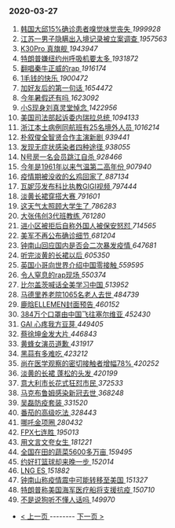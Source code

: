 ### 2020-03-27 
1. [ 韩国大邱15%确诊患者嗅觉味觉丧失 ](https://s.weibo.com/weibo?q=%23%E9%9F%A9%E5%9B%BD%E5%A4%A7%E9%82%B115%25%E7%A1%AE%E8%AF%8A%E6%82%A3%E8%80%85%E5%97%85%E8%A7%89%E5%91%B3%E8%A7%89%E4%B8%A7%E5%A4%B1%23&Refer=top) *1999928*
1. [ 江苏一男子隐瞒出入境记录被立案调查 ](https://s.weibo.com/weibo?q=%23%E6%B1%9F%E8%8B%8F%E4%B8%80%E7%94%B7%E5%AD%90%E9%9A%90%E7%9E%92%E5%87%BA%E5%85%A5%E5%A2%83%E8%AE%B0%E5%BD%95%E8%A2%AB%E7%AB%8B%E6%A1%88%E8%B0%83%E6%9F%A5%23&Refer=top) *1957563*
1. [ K30Pro 真旗舰 ](https://s.weibo.com/weibo?q=%23K30Pro%20%E7%9C%9F%E6%97%97%E8%88%B0%23&topic_ad=1&Refer=top) *1943947*
1. [ 特朗普嫌纽约州呼吸机要太多 ](https://s.weibo.com/weibo?q=%23%E7%89%B9%E6%9C%97%E6%99%AE%E5%AB%8C%E7%BA%BD%E7%BA%A6%E5%B7%9E%E5%91%BC%E5%90%B8%E6%9C%BA%E8%A6%81%E5%A4%AA%E5%A4%9A%23&Refer=top) *1931872*
1. [ 翻唱秦牛正威的rap ](https://s.weibo.com/weibo?q=%23%E7%BF%BB%E5%94%B1%E7%A7%A6%E7%89%9B%E6%AD%A3%E5%A8%81%E7%9A%84rap%23&Refer=top) *1916174*
1. [ 1毛钱的快乐 ](https://s.weibo.com/weibo?q=%231%E6%AF%9B%E9%92%B1%E7%9A%84%E5%BF%AB%E4%B9%90%23&topic_ad=1&Refer=top) *1900472*
1. [ 加好友后的第一句话 ](https://s.weibo.com/weibo?q=%23%E5%8A%A0%E5%A5%BD%E5%8F%8B%E5%90%8E%E7%9A%84%E7%AC%AC%E4%B8%80%E5%8F%A5%E8%AF%9D%23&Refer=top) *1654472*
1. [ 今年暑假还有吗 ](https://s.weibo.com/weibo?q=%23%E4%BB%8A%E5%B9%B4%E6%9A%91%E5%81%87%E8%BF%98%E6%9C%89%E5%90%97%23&Refer=top) *1623092*
1. [ 小S现身刘真灵堂悼念 ](https://s.weibo.com/weibo?q=%23%E5%B0%8FS%E7%8E%B0%E8%BA%AB%E5%88%98%E7%9C%9F%E7%81%B5%E5%A0%82%E6%82%BC%E5%BF%B5%23&Refer=top) *1422956*
1. [ 美国司法部起诉委内瑞拉总统 ](https://s.weibo.com/weibo?q=%23%E7%BE%8E%E5%9B%BD%E5%8F%B8%E6%B3%95%E9%83%A8%E8%B5%B7%E8%AF%89%E5%A7%94%E5%86%85%E7%91%9E%E6%8B%89%E6%80%BB%E7%BB%9F%23&Refer=top) *1094133*
1. [ 浙江本土病例同航班有25名境外人员 ](https://s.weibo.com/weibo?q=%23%E6%B5%99%E6%B1%9F%E6%9C%AC%E5%9C%9F%E7%97%85%E4%BE%8B%E5%90%8C%E8%88%AA%E7%8F%AD%E6%9C%8925%E5%90%8D%E5%A2%83%E5%A4%96%E4%BA%BA%E5%91%98%23&Refer=top) *1016214*
1. [ 朴叙俊全智贤合作主演新剧 ](https://s.weibo.com/weibo?q=%23%E6%9C%B4%E5%8F%99%E4%BF%8A%E5%85%A8%E6%99%BA%E8%B4%A4%E5%90%88%E4%BD%9C%E4%B8%BB%E6%BC%94%E6%96%B0%E5%89%A7%23&Refer=top) *939441*
1. [ 发现无症状感染者四种途径 ](https://s.weibo.com/weibo?q=%23%E5%8F%91%E7%8E%B0%E6%97%A0%E7%97%87%E7%8A%B6%E6%84%9F%E6%9F%93%E8%80%85%E5%9B%9B%E7%A7%8D%E9%80%94%E5%BE%84%23&Refer=top) *938055*
1. [ N号房一名会员跳江自杀 ](https://s.weibo.com/weibo?q=%23N%E5%8F%B7%E6%88%BF%E4%B8%80%E5%90%8D%E4%BC%9A%E5%91%98%E8%B7%B3%E6%B1%9F%E8%87%AA%E6%9D%80%23&Refer=top) *928466*
1. [ 今年是1961年以来气温第二高年份 ](https://s.weibo.com/weibo?q=%23%E4%BB%8A%E5%B9%B4%E6%98%AF1961%E5%B9%B4%E4%BB%A5%E6%9D%A5%E6%B0%94%E6%B8%A9%E7%AC%AC%E4%BA%8C%E9%AB%98%E5%B9%B4%E4%BB%BD%23&Refer=top) *907940*
1. [ 疫情期被没收的幺鸡回家了 ](https://s.weibo.com/weibo?q=%23%E7%96%AB%E6%83%85%E6%9C%9F%E8%A2%AB%E6%B2%A1%E6%94%B6%E7%9A%84%E5%B9%BA%E9%B8%A1%E5%9B%9E%E5%AE%B6%E4%BA%86%23&Refer=top) *887134*
1. [ 瓦妮莎发布科比执教GIGI视频 ](https://s.weibo.com/weibo?q=%23%E7%93%A6%E5%A6%AE%E8%8E%8E%E5%8F%91%E5%B8%83%E7%A7%91%E6%AF%94%E6%89%A7%E6%95%99GIGI%E8%A7%86%E9%A2%91%23&Refer=top) *797444*
1. [ 淡黄长裙穿搭大赛 ](https://s.weibo.com/weibo?q=%23%E6%B7%A1%E9%BB%84%E9%95%BF%E8%A3%99%E7%A9%BF%E6%90%AD%E5%A4%A7%E8%B5%9B%23&Refer=top) *791601*
1. [ 这天气太照顾大学生了 ](https://s.weibo.com/weibo?q=%23%E8%BF%99%E5%A4%A9%E6%B0%94%E5%A4%AA%E7%85%A7%E9%A1%BE%E5%A4%A7%E5%AD%A6%E7%94%9F%E4%BA%86%23&Refer=top) *786283*
1. [ 大张伟创3代班教练 ](https://s.weibo.com/weibo?q=%23%E5%A4%A7%E5%BC%A0%E4%BC%9F%E5%88%9B3%E4%BB%A3%E7%8F%AD%E6%95%99%E7%BB%83%23&Refer=top) *761280*
1. [ 进小区被拒后自称外国人被保安怒怼 ](https://s.weibo.com/weibo?q=%23%E8%BF%9B%E5%B0%8F%E5%8C%BA%E8%A2%AB%E6%8B%92%E5%90%8E%E8%87%AA%E7%A7%B0%E5%A4%96%E5%9B%BD%E4%BA%BA%E8%A2%AB%E4%BF%9D%E5%AE%89%E6%80%92%E6%80%BC%23&Refer=top) *714565*
1. [ 美军不再公布确诊细节 ](https://s.weibo.com/weibo?q=%E7%BE%8E%E5%86%9B%E4%B8%8D%E5%86%8D%E5%85%AC%E5%B8%83%E7%A1%AE%E8%AF%8A%E7%BB%86%E8%8A%82&Refer=top) *681204*
1. [ 钟南山回应国内是否会二次暴发疫情 ](https://s.weibo.com/weibo?q=%23%E9%92%9F%E5%8D%97%E5%B1%B1%E5%9B%9E%E5%BA%94%E5%9B%BD%E5%86%85%E6%98%AF%E5%90%A6%E4%BC%9A%E4%BA%8C%E6%AC%A1%E6%9A%B4%E5%8F%91%E7%96%AB%E6%83%85%23&Refer=top) *647681*
1. [ 听完淡黄的长裙以后 ](https://s.weibo.com/weibo?q=%23%E5%90%AC%E5%AE%8C%E6%B7%A1%E9%BB%84%E7%9A%84%E9%95%BF%E8%A3%99%E4%BB%A5%E5%90%8E%23&Refer=top) *605350*
1. [ 英国小哥向世界介绍中国零接触 ](https://s.weibo.com/weibo?q=%23%E8%8B%B1%E5%9B%BD%E5%B0%8F%E5%93%A5%E5%90%91%E4%B8%96%E7%95%8C%E4%BB%8B%E7%BB%8D%E4%B8%AD%E5%9B%BD%E9%9B%B6%E6%8E%A5%E8%A7%A6%23&Refer=top) *559595*
1. [ 令人窒息的rap现场 ](https://s.weibo.com/weibo?q=%23%E4%BB%A4%E4%BA%BA%E7%AA%92%E6%81%AF%E7%9A%84rap%E7%8E%B0%E5%9C%BA%23&Refer=top) *550374*
1. [ 比尔盖茨喊话全美学习中国 ](https://s.weibo.com/weibo?q=%23%E6%AF%94%E5%B0%94%E7%9B%96%E8%8C%A8%E5%96%8A%E8%AF%9D%E5%85%A8%E7%BE%8E%E5%AD%A6%E4%B9%A0%E4%B8%AD%E5%9B%BD%23&Refer=top) *513952*
1. [ 马德里养老院1065名老人去世 ](https://s.weibo.com/weibo?q=%23%E9%A9%AC%E5%BE%B7%E9%87%8C%E5%85%BB%E8%80%81%E9%99%A21065%E5%90%8D%E8%80%81%E4%BA%BA%E5%8E%BB%E4%B8%96%23&Refer=top) *484739*
1. [ 鹿晗ELLEMEN封面预告 ](https://s.weibo.com/weibo?q=%23%E9%B9%BF%E6%99%97ELLEMEN%E5%B0%81%E9%9D%A2%E9%A2%84%E5%91%8A%23&Refer=top) *460152*
1. [ 384万个口罩由中国飞往塞尔维亚 ](https://s.weibo.com/weibo?q=%23384%E4%B8%87%E4%B8%AA%E5%8F%A3%E7%BD%A9%E7%94%B1%E4%B8%AD%E5%9B%BD%E9%A3%9E%E5%BE%80%E5%A1%9E%E5%B0%94%E7%BB%B4%E4%BA%9A%23&Refer=top) *452430*
1. [ GAI 心疼我方豆芽 ](https://s.weibo.com/weibo?q=GAI%20%E5%BF%83%E7%96%BC%E6%88%91%E6%96%B9%E8%B1%86%E8%8A%BD&Refer=top) *449405*
1. [ 蔡徐坤金发大片 ](https://s.weibo.com/weibo?q=%23%E8%94%A1%E5%BE%90%E5%9D%A4%E9%87%91%E5%8F%91%E5%A4%A7%E7%89%87%23&Refer=top) *446843*
1. [ 黄蜂女演员道歉 ](https://s.weibo.com/weibo?q=%23%E9%BB%84%E8%9C%82%E5%A5%B3%E6%BC%94%E5%91%98%E9%81%93%E6%AD%89%23&Refer=top) *431917*
1. [ 黑蒜有多难吃 ](https://s.weibo.com/weibo?q=%23%E9%BB%91%E8%92%9C%E6%9C%89%E5%A4%9A%E9%9A%BE%E5%90%83%23&Refer=top) *423212*
1. [ 尚在医学观察的密切接触者增幅78% ](https://s.weibo.com/weibo?q=%E5%B0%9A%E5%9C%A8%E5%8C%BB%E5%AD%A6%E8%A7%82%E5%AF%9F%E7%9A%84%E5%AF%86%E5%88%87%E6%8E%A5%E8%A7%A6%E8%80%85%E5%A2%9E%E5%B9%8578%25&Refer=top) *420252*
1. [ 淡黄的长裙 蓬松的头发 ](https://s.weibo.com/weibo?q=%E6%B7%A1%E9%BB%84%E7%9A%84%E9%95%BF%E8%A3%99%20%E8%93%AC%E6%9D%BE%E7%9A%84%E5%A4%B4%E5%8F%91&Refer=top) *420199*
1. [ 意大利市长花式狂怼市民 ](https://s.weibo.com/weibo?q=%23%E6%84%8F%E5%A4%A7%E5%88%A9%E5%B8%82%E9%95%BF%E8%8A%B1%E5%BC%8F%E7%8B%82%E6%80%BC%E5%B8%82%E6%B0%91%23&Refer=top) *372533*
1. [ 马克布鲁姆感染新冠去世 ](https://s.weibo.com/weibo?q=%23%E9%A9%AC%E5%85%8B%E5%B8%83%E9%B2%81%E5%A7%86%E6%84%9F%E6%9F%93%E6%96%B0%E5%86%A0%E5%8E%BB%E4%B8%96%23&Refer=top) *368248*
1. [ 吴磊防疫套装 ](https://s.weibo.com/weibo?q=%23%E5%90%B4%E7%A3%8A%E9%98%B2%E7%96%AB%E5%A5%97%E8%A3%85%23&Refer=top) *331520*
1. [ 番茄的高级吃法 ](https://s.weibo.com/weibo?q=%23%E7%95%AA%E8%8C%84%E7%9A%84%E9%AB%98%E7%BA%A7%E5%90%83%E6%B3%95%23&Refer=top) *328443*
1. [ 哪吒金项圈 ](https://s.weibo.com/weibo?q=%23%E5%93%AA%E5%90%92%E9%87%91%E9%A1%B9%E5%9C%88%23&Refer=top) *280432*
1. [ FPX七连胜 ](https://s.weibo.com/weibo?q=%23FPX%E4%B8%83%E8%BF%9E%E8%83%9C%23&Refer=top) *195013*
1. [ 用文言文夸女生 ](https://s.weibo.com/weibo?q=%23%E7%94%A8%E6%96%87%E8%A8%80%E6%96%87%E5%A4%B8%E5%A5%B3%E7%94%9F%23&Refer=top) *181221*
1. [ 全国在田的蔬菜5600多万亩 ](https://s.weibo.com/weibo?q=%E5%85%A8%E5%9B%BD%E5%9C%A8%E7%94%B0%E7%9A%84%E8%94%AC%E8%8F%9C5600%E5%A4%9A%E4%B8%87%E4%BA%A9&Refer=top) *159495*
1. [ 约好打篮球却来晚一步 ](https://s.weibo.com/weibo?q=%E7%BA%A6%E5%A5%BD%E6%89%93%E7%AF%AE%E7%90%83%E5%8D%B4%E6%9D%A5%E6%99%9A%E4%B8%80%E6%AD%A5&Refer=top) *152014*
1. [ LNG ES ](https://s.weibo.com/weibo?q=%23LNG%20ES%23&Refer=top) *151882*
1. [ 钟南山称疫情震中可能转移至美国 ](https://s.weibo.com/weibo?q=%23%E9%92%9F%E5%8D%97%E5%B1%B1%E7%A7%B0%E7%96%AB%E6%83%85%E9%9C%87%E4%B8%AD%E5%8F%AF%E8%83%BD%E8%BD%AC%E7%A7%BB%E8%87%B3%E7%BE%8E%E5%9B%BD%23&Refer=top) *151327*
1. [ 特朗普称美国海军医疗船将支援抗疫 ](https://s.weibo.com/weibo?q=%E7%89%B9%E6%9C%97%E6%99%AE%E7%A7%B0%E7%BE%8E%E5%9B%BD%E6%B5%B7%E5%86%9B%E5%8C%BB%E7%96%97%E8%88%B9%E5%B0%86%E6%94%AF%E6%8F%B4%E6%8A%97%E7%96%AB&Refer=top) *150710*
1. [ 不是说狗听不懂人话吗 ](https://s.weibo.com/weibo?q=%23%E4%B8%8D%E6%98%AF%E8%AF%B4%E7%8B%97%E5%90%AC%E4%B8%8D%E6%87%82%E4%BA%BA%E8%AF%9D%E5%90%97%23&Refer=top) *149970* 

- [ < 上一页 ](https://github.com/able8/weibo-hot-record/blob/master/2020-03-26.md) -------- [ 下一页 > ](https://github.com/able8/weibo-hot-record/blob/master/2020-03-28.md)